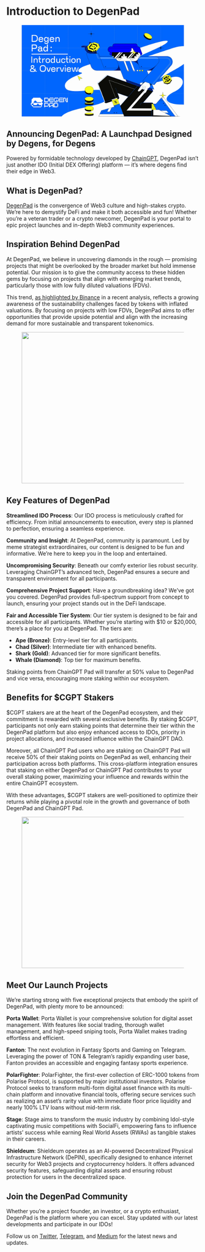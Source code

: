 # Introduction to DegenPad

<figure><img src="../../.gitbook/assets/image (1) (1) (1).png" alt=""><figcaption></figcaption></figure>

## Announcing DegenPad: A Launchpad Designed by Degens, for Degens <a href="#id-3970" id="id-3970"></a>

Powered by formidable technology developed by [ChainGPT](https://www.chaingpt.org/), DegenPad isn’t just another IDO (Initial DEX Offering) platform — it’s where degens find their edge in Web3.

## What is DegenPad? <a href="#id-12a0" id="id-12a0"></a>

[DegenPad](http://degenpad.com/) is the convergence of Web3 culture and high-stakes crypto. We’re here to demystify DeFi and make it both accessible and fun! Whether you’re a veteran trader or a crypto newcomer, DegenPad is your portal to epic project launches and in-depth Web3 community experiences.

## Inspiration Behind DegenPad <a href="#ec0f" id="ec0f"></a>

At DegenPad, we believe in uncovering diamonds in the rough — promising projects that might be overlooked by the broader market but hold immense potential. Our mission is to give the community access to these hidden gems by focusing on projects that align with emerging market trends, particularly those with low fully diluted valuations (FDVs).

This trend, [as highlighted by Binance](https://www.binance.com/en/research/analysis/low-float-and-high-fdv-how-did-we-get-here) in a recent analysis, reflects a growing awareness of the sustainability challenges faced by tokens with inflated valuations. By focusing on projects with low FDVs, DegenPad aims to offer opportunities that provide upside potential and align with the increasing demand for more sustainable and transparent tokenomics.

<figure><img src="https://miro.medium.com/v2/resize:fit:1260/0*f-_cyaFfZcYl33dY" alt="" height="394" width="700"><figcaption></figcaption></figure>

## Key Features of DegenPad <a href="#id-7ada" id="id-7ada"></a>

**Streamlined IDO Process**: Our IDO process is meticulously crafted for efficiency. From initial announcements to execution, every step is planned to perfection, ensuring a seamless experience.

**Community and Insight**: At DegenPad, community is paramount. Led by meme strategist extraordinaires, our content is designed to be fun and informative. We’re here to keep you in the loop and entertained.

**Uncompromising Security**: Beneath our comfy exterior lies robust security. Leveraging ChainGPT’s advanced tech, DegenPad ensures a secure and transparent environment for all participants.

**Comprehensive Project Support**: Have a groundbreaking idea? We’ve got you covered. DegenPad provides full-spectrum support from concept to launch, ensuring your project stands out in the DeFi landscape.

**Fair and Accessible Tier System**: Our tier system is designed to be fair and accessible for all participants. Whether you’re starting with $10 or $20,000, there’s a place for you at DegenPad. The tiers are:

* **Ape (Bronze)**: Entry-level tier for all participants.
* **Chad (Silver)**: Intermediate tier with enhanced benefits.
* **Shark (Gold)**: Advanced tier for more significant benefits.
* **Whale (Diamond)**: Top tier for maximum benefits.

Staking points from ChainGPT Pad will transfer at 50% value to DegenPad and vice versa, encouraging more staking within our ecosystem.

## Benefits for $CGPT Stakers <a href="#id-14fa" id="id-14fa"></a>

$CGPT stakers are at the heart of the DegenPad ecosystem, and their commitment is rewarded with several exclusive benefits. By staking $CGPT, participants not only earn staking points that determine their tier within the DegenPad platform but also enjoy enhanced access to IDOs, priority in project allocations, and increased influence within the ChainGPT DAO.

Moreover, all ChainGPT Pad users who are staking on ChainGPT Pad will receive 50% of their staking points on DegenPad as well, enhancing their participation across both platforms. This cross-platform integration ensures that staking on either DegenPad or ChainGPT Pad contributes to your overall staking power, maximizing your influence and rewards within the entire ChainGPT ecosystem.

With these advantages, $CGPT stakers are well-positioned to optimize their returns while playing a pivotal role in the growth and governance of both DegenPad and ChainGPT Pad.

<figure><img src="https://miro.medium.com/v2/resize:fit:1260/0*UcJgyVKxTg4RnYwf" alt="" height="394" width="700"><figcaption></figcaption></figure>

## Meet Our Launch Projects <a href="#c63e" id="c63e"></a>

We’re starting strong with five exceptional projects that embody the spirit of DegenPad, with plenty more to be announced:

**Porta Wallet**: Porta Wallet is your comprehensive solution for digital asset management. With features like social trading, thorough wallet management, and high-speed sniping tools, Porta Wallet makes trading effortless and efficient.

**Fanton**: The next evolution in Fantasy Sports and Gaming on Telegram. Leveraging the power of TON & Telegram’s rapidly expanding user base, Fanton provides an accessible and engaging fantasy sports experience.

**PolarFighter**: PolarFighter, the first-ever collection of ERC-1000 tokens from Polarise Protocol, is supported by major institutional investors. Polarise Protocol seeks to transform multi-form digital asset finance with its multi-chain platform and innovative financial tools, offering secure services such as realizing an asset’s rarity value with immediate floor price liquidity and nearly 100% LTV loans without mid-term risk.

**Stage**: Stage aims to transform the music industry by combining Idol-style captivating music competitions with SocialFi, empowering fans to influence artists’ success while earning Real World Assets (RWAs) as tangible stakes in their careers.

**Shieldeum**: Shieldeum operates as an AI-powered Decentralized Physical Infrastructure Network (DePIN), specifically designed to enhance internet security for Web3 projects and cryptocurrency holders. It offers advanced security features, safeguarding digital assets and ensuring robust protection for users in the decentralized space.

## Join the DegenPad Community <a href="#id-9257" id="id-9257"></a>

Whether you’re a project founder, an investor, or a crypto enthusiast, DegenPad is the platform where you can excel. Stay updated with our latest developments and participate in our IDOs!

Follow us on [Twitter](https://x.com/DegenPadHQ), [Telegram](http://t.me/DegenPadChat), and [Medium](https://medium.com/@degenpad) for the latest news and updates.[\
](https://medium.com/tag/i%CC%87do?source=post\_page-----c6ca7a044ba7---------------i%CC%87do-----------------)
